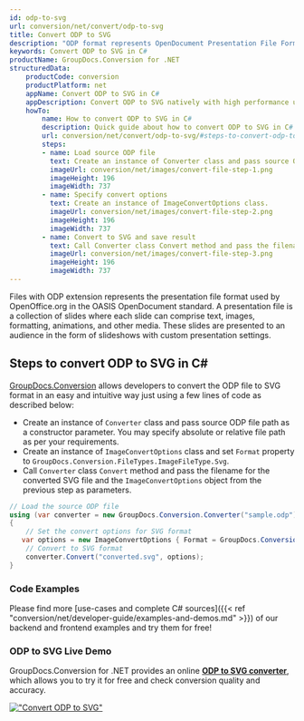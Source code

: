 ```yaml
---
id: odp-to-svg
url: conversion/net/convert/odp-to-svg
title: Convert ODP to SVG
description: "ODP format represents OpenDocument Presentation File Format with .odp extension. Learn how to convert ODP to SVG file programmatically in C# language using GroupDocs.Conversion for .NET library."
keywords: Convert ODP to SVG in C#
productName: GroupDocs.Conversion for .NET
structuredData:
    productCode: conversion
    productPlatform: net
    appName: Convert ODP to SVG in C#
    appDescription: Convert ODP to SVG natively with high performance using C# language and server side GroupDocs.Conversion for .NET APIs, without the use of any software like Microsoft or Open Office.
    howTo:
        name: How to convert ODP to SVG in C# 
        description: Quick guide about how to convert ODP to SVG in C# with high performance and accuracy.
        url: conversion/net/convert/odp-to-svg/#steps-to-convert-odp-to-svg-in-c
        steps:
        - name: Load source ODP file 
          text: Create an instance of Converter class and pass source ODP file path as a constructor parameter. You may specify absolute or relative file path as per your requirements. 
          imageUrl: conversion/net/images/convert-file-step-1.png
          imageHeight: 196
          imageWidth: 737
        - name: Specify convert options 
          text: Create an instance of ImageConvertOptions class.
          imageUrl: conversion/net/images/convert-file-step-2.png
          imageHeight: 196
          imageWidth: 737
        - name: Convert to SVG and save result 
          text: Call Converter class Convert method and pass the filename for the converted HTML file and the ImageConvertOptions object from the previous step as parameters.
          imageUrl: conversion/net/images/convert-file-step-3.png
          imageHeight: 196
          imageWidth: 737
---
```


Files with ODP extension represents the presentation file format used by OpenOffice.org in the OASIS OpenDocument standard. A presentation file is a collection of slides where each slide can comprise text, images, formatting, animations, and other media. These slides are presented to an audience in the form of slideshows with custom presentation settings.

## Steps to convert ODP to SVG in C#

[GroupDocs.Conversion](https://products.groupdocs.com/conversion/net) allows developers to convert the ODP file to SVG format in an easy and intuitive way just using a few lines of code as described below:

* Create an instance of `Converter` class and pass source ODP file path as a constructor parameter. You may specify absolute or relative file path as per your requirements. 
* Create an instance of `ImageConvertOptions` class and set `Format` property to `GroupDocs.Conversion.FileTypes.ImageFileType.Svg`.
* Call `Converter` class `Convert` method and pass the filename for the converted SVG file and the `ImageConvertOptions` object from the previous step as parameters.

```csharp
// Load the source ODP file
using (var converter = new GroupDocs.Conversion.Converter("sample.odp"))
{
    // Set the convert options for SVG format
   var options = new ImageConvertOptions { Format = GroupDocs.Conversion.FileTypes.ImageFileType.Svg };
    // Convert to SVG format
    converter.Convert("converted.svg", options);
}
```

### Code Examples

Please find more [use-cases and complete C# sources]({{< ref "conversion/net/developer-guide/examples-and-demos.md" >}}) of our backend and frontend examples and try them for free!

### ODP to SVG Live Demo

GroupDocs.Conversion for .NET provides an online [**ODP to SVG converter**](https://products.groupdocs.app/conversion/odp-to-svg), which allows you to try it for free and check conversion quality and accuracy.

[!["Convert ODP to SVG"](conversion/net/images/convert-to-svg/convert-odp-to-svg.png)](https://products.groupdocs.app/conversion/odp-to-svg)